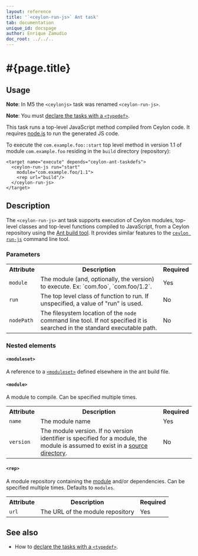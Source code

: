 ```yaml
---
layout: reference
title: '`<ceylon-run-js>` Ant task'
tab: documentation
unique_id: docspage
author: Enrique Zamudio
doc_root: ../../..
---
```


# #{page.title}

## Usage 

**Note**: In M5 the `<ceylonjs>` task was renamed `<ceylon-run-js>`.

**Note**: You must [declare the tasks with a `<typedef>`](../ant).

This task runs a top-level JavaScript method compiled from Ceylon code.
It requires [node.js](http://nodejs.org/) to run the generated JS code.

To execute the `com.example.foo::start` top level method in 
version 1.1 of module `com.example.foo` residing
in the `build` directory (repository):

<!-- lang: xml -->
    <target name="execute" depends="ceylon-ant-taskdefs">
      <ceylon-run-js run="start"
        module="com.example.foo/1.1">
        <rep url="build"/>
      </ceylon-run-js>
    </target>

## Description

The `<ceylon-run-js>` ant task supports execution of Ceylon modules, top-level classes 
and top-level functions compiled to JavaScript,
from a Ceylon repository using the [Ant build tool](http://ant.apache.org). 
It provides similar features to the [`ceylon run-js`](../ceylon/subcommands/ceylon-run-js.html) 
command line tool.

### Parameters

<table class="ant-parameters">
<tbody>
<tr>
<th>Attribute</th>
<th>Description</th>
<th>Required</th>
</tr>

<tr>
<td id="param-module"><code>module</code></td>
<td>The module (and, optionally, the version) to execute. Ex: `com.foo`, `com.foo/1.2`.</td>
<td>Yes</td>
</tr>

<tr>
<td><code>run</code></td>
<td>The top level class of function to run. If unspecified, a value of
"run" is used.</td>
<td>No</td>
</tr>

<tr>
<td><code>nodePath</code></td>
<td>The filesystem location of the <code>node</code> command line tool. 
If not specified it is searched in the standard executable path.</td>
<td>No</td>
</tr>

</tbody>
</table>

### Nested elements

#### `<moduleset>`
A reference to a [`<moduleset>`](../ant#reposet) defined elsewhere in the 
ant build file. 

#### `<module>`
A module to compile. Can be specified multiple times.

<table class="ant-parameters">
<tbody>
<tr>
<th>Attribute</th>
<th>Description</th>
<th>Required</th>
</tr>

<tr>
<td><code>name</code></td>
<td>The module name</td>
<td>Yes</td>
</tr>

<tr>
<td><code>version</code></td>
<td>The module version. If no version identifier is specified for a module, 
the module is assumed to exist in a <a href="#param-src">source directory</a>.</td>
<td>No</td>
</tr>

</tbody>
</table>

#### `<rep>`
A module repository containing the [module](#param-module) and/or dependencies. Can be specified multiple times.
Defaults to `modules`.

<table class="ant-parameters">
<tbody>
<tr>
<th>Attribute</th>
<th>Description</th>
<th>Required</th>
</tr>

<tr>
<td><code>url</code></td>
<td>The URL of the module repository</td>
<td>Yes</td>
</tr>

</tbody>
</table>

## See also

* How to [declare the tasks with a `<typedef>`](../ant).

